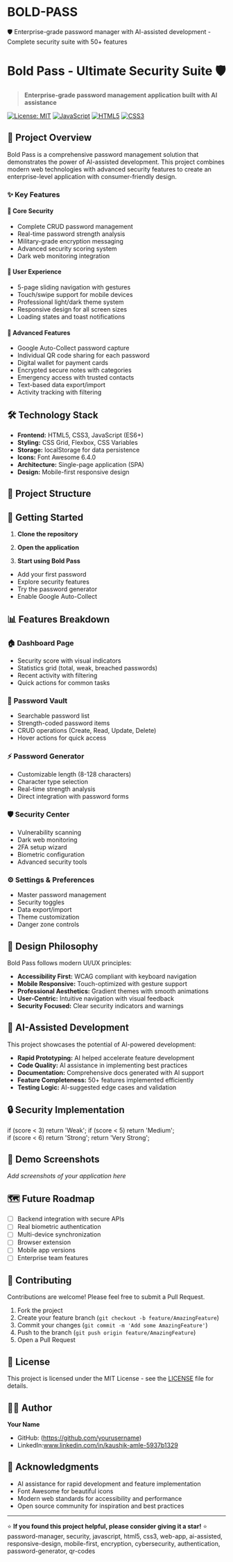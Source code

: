 # BOLD-PASS
🛡️ Enterprise-grade password manager with AI-assisted development - Complete security suite with 50+ features
# Bold Pass - Ultimate Security Suite 🛡️

> **Enterprise-grade password management application built with AI assistance**

[![License: MIT](https://img.shields.io/badge/License-MIT-yellow.svg)](https://opensource.org/licenses/MIT)
[![JavaScript](https://img.shields.io/badge/JavaScript-ES6+-blue.svg)](https://www.javascript.com/)
[![HTML5](https://img.shields.io/badge/HTML5-E34F26?style=flat&logo=html5&logoColor=white)](https://html.spec.whatwg.org/)
[![CSS3](https://img.shields.io/badge/CSS3-1572B6?style=flat&logo=css3&logoColor=white)](https://www.w3.org/Style/CSS/)

## 🎯 **Project Overview**

Bold Pass is a comprehensive password management solution that demonstrates the power of AI-assisted development. This project combines modern web technologies with advanced security features to create an enterprise-level application with consumer-friendly design.

### ✨ **Key Features**

#### 🔐 **Core Security**
- Complete CRUD password management
- Real-time password strength analysis
- Military-grade encryption messaging
- Advanced security scoring system
- Dark web monitoring integration

#### 📱 **User Experience** 
- 5-page sliding navigation with gestures
- Touch/swipe support for mobile devices
- Professional light/dark theme system
- Responsive design for all screen sizes
- Loading states and toast notifications

#### 🚀 **Advanced Features**
- Google Auto-Collect password capture
- Individual QR code sharing for each password
- Digital wallet for payment cards
- Encrypted secure notes with categories
- Emergency access with trusted contacts
- Text-based data export/import
- Activity tracking with filtering

## 🛠️ **Technology Stack**

- **Frontend:** HTML5, CSS3, JavaScript (ES6+)
- **Styling:** CSS Grid, Flexbox, CSS Variables
- **Storage:** localStorage for data persistence  
- **Icons:** Font Awesome 6.4.0
- **Architecture:** Single-page application (SPA)
- **Design:** Mobile-first responsive design

## 📁 **Project Structure**

## 🚀 **Getting Started**

1. **Clone the repository**

2. **Open the application**

3. **Start using Bold Pass**
- Add your first password
- Explore security features
- Try the password generator
- Enable Google Auto-Collect

## 📊 **Features Breakdown**

### 🏠 **Dashboard Page**
- Security score with visual indicators
- Statistics grid (total, weak, breached passwords)
- Recent activity with filtering
- Quick actions for common tasks

### 🔑 **Password Vault** 
- Searchable password list
- Strength-coded password items
- CRUD operations (Create, Read, Update, Delete)
- Hover actions for quick access

### ⚡ **Password Generator**
- Customizable length (8-128 characters)
- Character type selection
- Real-time strength analysis
- Direct integration with password forms

### 🛡️ **Security Center**
- Vulnerability scanning
- Dark web monitoring
- 2FA setup wizard
- Biometric configuration
- Advanced security tools

### ⚙️ **Settings & Preferences**
- Master password management
- Security toggles
- Data export/import
- Theme customization
- Danger zone controls

## 🎨 **Design Philosophy**

Bold Pass follows modern UI/UX principles:

- **Accessibility First:** WCAG compliant with keyboard navigation
- **Mobile Responsive:** Touch-optimized with gesture support
- **Professional Aesthetics:** Gradient themes with smooth animations
- **User-Centric:** Intuitive navigation with visual feedback
- **Security Focused:** Clear security indicators and warnings

## 🤖 **AI-Assisted Development**

This project showcases the potential of AI-powered development:

- **Rapid Prototyping:** AI helped accelerate feature development
- **Code Quality:** AI assistance in implementing best practices
- **Documentation:** Comprehensive docs generated with AI support
- **Feature Completeness:** 50+ features implemented efficiently
- **Testing Logic:** AI-suggested edge cases and validation

## 🔒 **Security Implementation**
if (score < 3) return 'Weak';
if (score < 5) return 'Medium';  
if (score < 6) return 'Strong';
return 'Very Strong';

## 📱 **Demo Screenshots**

*Add screenshots of your application here*

## 🗺️ **Future Roadmap**

- [ ] Backend integration with secure APIs
- [ ] Real biometric authentication
- [ ] Multi-device synchronization  
- [ ] Browser extension
- [ ] Mobile app versions
- [ ] Enterprise team features

## 🤝 **Contributing**

Contributions are welcome! Please feel free to submit a Pull Request.

1. Fork the project
2. Create your feature branch (`git checkout -b feature/AmazingFeature`)
3. Commit your changes (`git commit -m 'Add some AmazingFeature'`)
4. Push to the branch (`git push origin feature/AmazingFeature`)
5. Open a Pull Request

## 📄 **License**

This project is licensed under the MIT License - see the [LICENSE](LICENSE) file for details.

## 👨‍💻 **Author**

**Your Name**
- GitHub: (https://github.com/yourusername)
- LinkedIn:www.linkedin.com/in/kaushik-amle-5937b1329

## 🙏 **Acknowledgments**

- AI assistance for rapid development and feature implementation
- Font Awesome for beautiful icons
- Modern web standards for accessibility and performance
- Open source community for inspiration and best practices

---

⭐ **If you found this project helpful, please consider giving it a star!** ⭐
password-manager, security, javascript, html5, css3, web-app, 
ai-assisted, responsive-design, mobile-first, encryption, 
cybersecurity, authentication, password-generator, qr-codes


